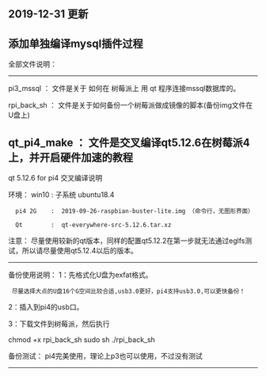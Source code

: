 2019-12-31 更新
------------------------------------
添加单独编译mysql插件过程
----------------------------------


全部文件说明：

-----------------------------------------------------------------------
pi3_mssql      ： 文件是关于 如何在 树莓派上 用 qt 程序连接mssql数据库的。

rpi_back_sh    ： 文件是关于如何备份一个树莓派做成镜像的脚本(备份img文件在U盘上)

qt_pi4_make    ： 文件是交叉编译qt5.12.6在树莓派4上，并开启硬件加速的教程
-----------------------------------------------------------------------

qt 5.12.6 for pi4 交叉编译说明

环境： win10     :  子系统 ubuntu18.4  

      pi4 2G    :  2019-09-26-raspbian-buster-lite.img （命令行，无图形界面）

      Qt        :  qt-everywhere-src-5.12.6.tar.xz


注意： 尽量使用较新的qt版本，同样的配置qt5.12.2在第一步就无法通过eglfs测试，所以请尽量使用qt5.12.4以后的版本。

-------------------------------------------------------------------------

备份使用说明：
1：先格式化U盘为exfat格式。

     尽量选择大点的U盘16个G空间比较合适,usb3.0更好，pi4支持usb3.0,可以更快备份！

2：插入到pi4的usb口。

3：下载文件到树莓派，然后执行

chmod +x rpi_back_sh
sudo sh ./rpi_back_sh


备份测试： pi4完美使用，理论上p3也可以使用，不过没有测试

---------------------------------------------------------------------------



